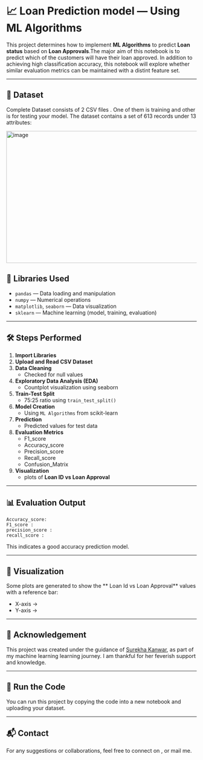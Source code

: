 # 📈 Loan Prediction model  — Using ML Algorithms

This project determines how to implement **ML Algorithms** to predict **Loan status** based on **Loan Approvals**.The major aim of this notebook is to
predict which of the customers will have their loan approved. In addition to achieving high classification accuracy, this notebook will explore whether
similar evaluation metrics can be maintained with a distint feature set.

---

## 📂 Dataset

Complete Dataset consists of 2 CSV files . One of them is training and other is for testing your model. 
The dataset contains a set of 613 records under 13 attributes:

 <img width="530" height="350" alt="image" src="https://github.com/user-attachments/assets/c9480ee4-ed72-4f96-8dea-5ee5805f0c57" />



## 🔧 Libraries Used

- `pandas` — Data loading and manipulation  
- `numpy` — Numerical operations  
- `matplotlib`, `seaborn` — Data visualization  
- `sklearn` — Machine learning (model, training, evaluation)

---

## 🛠️ Steps Performed

1. **Import Libraries**  
2. **Upload and Read CSV Dataset**
3. **Data Cleaning**  
   - Checked for null values  
4. **Exploratory Data Analysis (EDA)**  
   - Countplot visualization using seaborn  
5. **Train-Test Split**  
   - 75:25 ratio using `train_test_split()`  
6. **Model Creation**  
   - Using `ML Algorithms` from scikit-learn  
7. **Prediction**  
   - Predicted values for test data  
8. **Evaluation Metrics**
   - F1_score 
   - Accuracy_score 
   - Precision_score  
   - Recall_score
   - Confusion_Matrix
9. **Visualization**  
   - plots of **Loan ID vs Loan Approval**

---

## 📊 Evaluation Output

```  
Accuracy_score:
F1_score : 
precision_score :
recall_score : 
```

This indicates a good accuracy prediction model.

---

## 📌 Visualization

Some plots are generated to show the ** Loan Id vs Loan Approval** values with a reference bar:

- X-axis →   
- Y-axis →  

---

## 🙏 Acknowledgement

This project was created under the guidance of [Surekha Kanwar](https://www.linkedin.com/in/surekha-kanwar-81002076/), as part of 
my machine learning learning journey. I am thankful for her feverish support and knowledge.

---

## 🚀 Run the Code

You can run this project by copying the code into a new notebook and uploading your dataset.

---

## 📬 Contact

For any suggestions or collaborations, feel free to connect on [](https://www.linkedin.com/in/janshi-singh-2b0b5536a/), or mail me.
